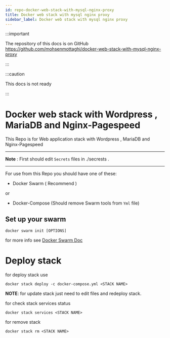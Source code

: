 ```yaml
---
id: repo-docker-web-stack-with-mysql-nginx-proxy
title: Docker web stack with mysql nginx proxy
sidebar_label: Docker web stack with mysql nginx proxy
---
```

:::important

The repository of this docs is on GitHub https://github.com/mohsenmottaghi/docker-web-stack-with-mysql-nginx-proxy

:::

:::caution

This docs is not ready

:::

# Docker web stack with Wordpress , MariaDB and Nginx-Pagespeed

This Repo is for Web application stack with Wordpress , MariaDB and Nginx-Pagespeed 

---

**Note** : First should edit `Secrets` files in ./secrests .

---
For use from this Repo you should have one of these:

- Docker Swarm ( Recommend )

or

- Docker-Compose (Should remove Swarm tools from `Yml` file)

## Set up your swarm

```
docker swarm init [OPTIONS]
```
for more info see [Docker Swarm Doc](https://docs.docker.com/engine/reference/commandline/swarm_init/)

#  Deploy stack
for deploy stack use 

```
docker stack deploy -c docker-compose.yml <STACK NAME>
```

**NOTE**: for update stack just need to edit files and redeploy stack.

for check stack services status
```
docker stack services <STACK NAME>
```

for remove stack
```
docker stack rm <STACK NAME>
```